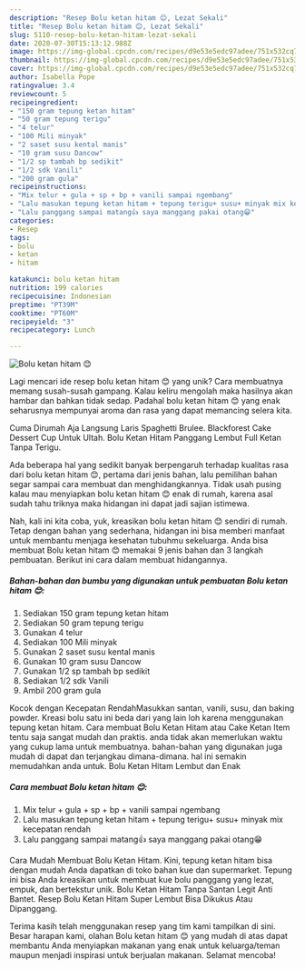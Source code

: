 ```yaml
---
description: "Resep Bolu ketan hitam 😊, Lezat Sekali"
title: "Resep Bolu ketan hitam 😊, Lezat Sekali"
slug: 5110-resep-bolu-ketan-hitam-lezat-sekali
date: 2020-07-30T15:13:12.988Z
image: https://img-global.cpcdn.com/recipes/d9e53e5edc97adee/751x532cq70/bolu-ketan-hitam-😊-foto-resep-utama.jpg
thumbnail: https://img-global.cpcdn.com/recipes/d9e53e5edc97adee/751x532cq70/bolu-ketan-hitam-😊-foto-resep-utama.jpg
cover: https://img-global.cpcdn.com/recipes/d9e53e5edc97adee/751x532cq70/bolu-ketan-hitam-😊-foto-resep-utama.jpg
author: Isabella Pope
ratingvalue: 3.4
reviewcount: 5
recipeingredient:
- "150 gram tepung ketan hitam"
- "50 gram tepung terigu"
- "4 telur"
- "100 Mili minyak"
- "2 saset susu kental manis"
- "10 gram susu Dancow"
- "1/2 sp tambah bp sedikit"
- "1/2 sdk Vanili"
- "200 gram gula"
recipeinstructions:
- "Mix telur + gula + sp + bp + vanili sampai ngembang"
- "Lalu masukan tepung ketan hitam + tepung terigu+ susu+ minyak mix kecepatan rendah"
- "Lalu panggang sampai matang👍 saya manggang pakai otang😁"
categories:
- Resep
tags:
- bolu
- ketan
- hitam

katakunci: bolu ketan hitam 
nutrition: 199 calories
recipecuisine: Indonesian
preptime: "PT39M"
cooktime: "PT60M"
recipeyield: "3"
recipecategory: Lunch

---
```



![Bolu ketan hitam 😊](https://img-global.cpcdn.com/recipes/d9e53e5edc97adee/751x532cq70/bolu-ketan-hitam-😊-foto-resep-utama.jpg)

Lagi mencari ide resep bolu ketan hitam 😊 yang unik? Cara membuatnya memang susah-susah gampang. Kalau keliru mengolah maka hasilnya akan hambar dan bahkan tidak sedap. Padahal bolu ketan hitam 😊 yang enak seharusnya mempunyai aroma dan rasa yang dapat memancing selera kita.

Cuma Dirumah Aja Langsung Laris Spaghetti Brulee. Blackforest Cake Dessert Cup Untuk Ultah. Bolu Ketan Hitam Panggang Lembut Full Ketan Tanpa Terigu.

Ada beberapa hal yang sedikit banyak berpengaruh terhadap kualitas rasa dari bolu ketan hitam 😊, pertama dari jenis bahan, lalu pemilihan bahan segar sampai cara membuat dan menghidangkannya. Tidak usah pusing kalau mau menyiapkan bolu ketan hitam 😊 enak di rumah, karena asal sudah tahu triknya maka hidangan ini dapat jadi sajian istimewa.


Nah, kali ini kita coba, yuk, kreasikan bolu ketan hitam 😊 sendiri di rumah. Tetap dengan bahan yang sederhana, hidangan ini bisa memberi manfaat untuk membantu menjaga kesehatan tubuhmu sekeluarga. Anda bisa membuat Bolu ketan hitam 😊 memakai 9 jenis bahan dan 3 langkah pembuatan. Berikut ini cara dalam membuat hidangannya.

<!--inarticleads1-->

##### Bahan-bahan dan bumbu yang digunakan untuk pembuatan Bolu ketan hitam 😊:

1. Sediakan 150 gram tepung ketan hitam
1. Sediakan 50 gram tepung terigu
1. Gunakan 4 telur
1. Sediakan 100 Mili minyak
1. Gunakan 2 saset susu kental manis
1. Gunakan 10 gram susu Dancow
1. Gunakan 1/2 sp tambah bp sedikit
1. Sediakan 1/2 sdk Vanili
1. Ambil 200 gram gula


Kocok dengan Kecepatan RendahMasukkan santan, vanili, susu, dan baking powder. Kreasi bolu satu ini beda dari yang lain loh karena menggunakan tepung ketan hitam. Cara membuat Bolu Ketan Hitam atau Cake Ketan Item tentu saja sangat mudah dan praktis. anda tidak akan memerlukan waktu yang cukup lama untuk membuatnya. bahan-bahan yang digunakan juga mudah di dapat dan terjangkau dimana-dimana. hal ini semakin memudahkan anda untuk. Bolu Ketan Hitam Lembut dan Enak 

<!--inarticleads2-->

##### Cara membuat Bolu ketan hitam 😊:

1. Mix telur + gula + sp + bp + vanili sampai ngembang
1. Lalu masukan tepung ketan hitam + tepung terigu+ susu+ minyak mix kecepatan rendah
1. Lalu panggang sampai matang👍 saya manggang pakai otang😁


Cara Mudah Membuat Bolu Ketan Hitam. Kini, tepung ketan hitam bisa dengan mudah Anda dapatkan di toko bahan kue dan supermarket. Tepung ini bisa Anda kreasikan untuk membuat kue bolu panggang yang lezat, empuk, dan bertekstur unik. Bolu Ketan Hitam Tanpa Santan Legit Anti Bantet. Resep Bolu Ketan Hitam Super Lembut Bisa Dikukus Atau Dipanggang. 

Terima kasih telah menggunakan resep yang tim kami tampilkan di sini. Besar harapan kami, olahan Bolu ketan hitam 😊 yang mudah di atas dapat membantu Anda menyiapkan makanan yang enak untuk keluarga/teman maupun menjadi inspirasi untuk berjualan makanan. Selamat mencoba!
